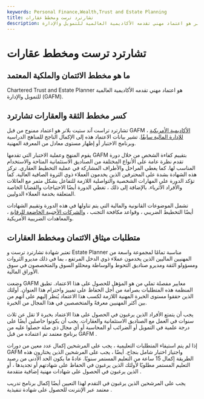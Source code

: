 ```yaml
---
keywords: Personal Finance,Wealth,Trust and Estate Planning
title: تشارترد ترست ومخطط عقارات
description: تشارترد ترست آند ستيت بلانر هو اعتماد مهني تقدمه الأكاديمية العالمية للتمويل والإدارة.
---
```


# تشارترد ترست ومخطط عقارات
## ما هو مخطط الائتمان والملكية المعتمد

Chartered Trust and Estate Planner هو اعتماد مهني تقدمه الأكاديمية العالمية للتمويل والإدارة (GAFM).

## كسر مخطط الثقة والعقارات تشارترد

تشارترد تراست آند ستيت بلانر هو اعتماد ممنوح من قبل GAFM ، [الأكاديمية الأمريكية للإدارة المالية سابقًا](/american-academy-of-financial-management). تشير بيانات الاعتماد هذه إلى الإكمال الناجح للمناهج الدراسية وبرنامج الاختبار أو إظهار مستوى معادل من المعرفة المهنية.

يقوم المنهج وعملية الاختبار التي تقدمها GAFM بتقييم كفاءة الشخص من خلال دورة تقدم نظرة عامة على الأنواع المختلفة من الصناديق الاستئمانية المتاحة والاستخدام المناسب لها. كما يغطي المراحل والأطراف المشاركة في عملية التخطيط العقاري. تركز هذه الشهادة بشدة على المحترفين الذين يخدمون العملاء ذوي الثروة الصافية العالية. كما تؤكد الدورة على المهارات الشخصية والتواصلية اللازمة للتفاعل بشكل مثمر مع العائلات والأفراد الأثرياء. بالإضافة إلى ذلك ، تغطي الدورة أيضًا الاحتياجات والقضايا الخاصة المتعلقة بخدمة العملاء الدوليين.

تشمل الموضوعات القانونية والمالية التي يتم تناولها في هذه الدورة وتقييم الشهادات أيضًا التخطيط الضريبي ، وقواعد مكافحة التجنب ، [والشركات الأجنبية الخاضعة للرقابة](/cfc) ، والمعاهدات الضريبية الأمريكية.

## متطلبات ميثاق الائتمان ومخطط العقارات

تعتبر شهادة تشارترد ترست و Estate Planner مناسبة تمامًا لمجموعة واسعة من المهنيين الماليين الذين يخدمون عملاء ذوي الدخل المرتفع ، بما في ذلك مديرو الثروات ومسؤولو الثقة ومديرو صناديق التحوط والوساطة ومحللو السوق والمتخصصون في سوق الأوراق المالية.

وضعت GAFM معايير مفصلة تملي من هو المؤهل للحصول على هذا الاعتماد. تطبق المنظمة هذه المتطلبات بصرامة من أجل الحفاظ على تمييز واحترام هذا العنوان. أولئك الذين حققوا مستوى الخبرة المهنية اللازمة لكسب هذا الاعتماد يُنظر إليهم على أنهم من بين أكثر المهنيين معرفةً والمتخصصين في هذا المجال من الخبرة.

يجب أن يتمتع الأفراد الذين يرغبون في الحصول على هذا الاعتماد بخبرة لا تقل عن ثلاث سنوات في العمل مع الصناديق الاستئمانية والعقارات. يجب أن يكونوا حاصلين أيضًا على درجة علمية في التمويل أو الضرائب أو المحاسبة أو أي مجال ذي صلة حصلوا عليه من برنامج معتمد تم اعتماده من قبل GAFM .

إذا لم يتم استيفاء المتطلبات التعليمية ، يجب على المرشحين إكمال عدد معين من دورات GAFM واجتياز اختبار شامل بنجاح. أيضًا ، يجب على المرشحين الذين يختارون هذه الطريقة إكمال 15 ساعة من التعليم المستمر سنويًا. عادةً ما يكون الحد الأدنى من رصيد التعليم المستمر مطلوبًا لأولئك الذين يرغبون في الحفاظ على شهادتهم أو تجديدها ، أو الذين يرغبون في الحصول على شهادات مهنية إضافية متقدمة .

يجب على المرشحين الذين يرغبون في التقدم لهذا التعيين أيضًا إكمال برنامج تدريب معتمد عبر الإنترنت للحصول على شهادة تنفيذية .

